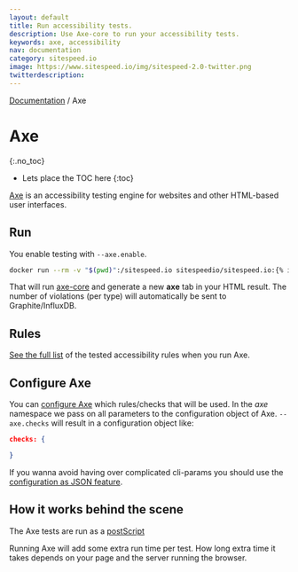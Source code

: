 ```yaml
---
layout: default
title: Run accessibility tests.
description: Use Axe-core to run your accessibility tests.
keywords: axe, accessibility 
nav: documentation
category: sitespeed.io
image: https://www.sitespeed.io/img/sitespeed-2.0-twitter.png
twitterdescription:
---
```


[Documentation]({{site.baseurl}}/documentation/sitespeed.io/) / Axe

# Axe
{:.no_toc}

* Lets place the TOC here
{:toc}

[Axe](https://github.com/dequelabs/axe-core) is an accessibility testing engine for websites and other HTML-based user interfaces. 

## Run
You enable testing with `--axe.enable`.

```bash
docker run --rm -v "$(pwd)":/sitespeed.io sitespeedio/sitespeed.io:{% include version/sitespeed.io.txt %} --axe.enable https://www.sitespeed.io
```

That will run [axe-core](https://github.com/dequelabs/axe-core) and generate a new **axe** tab in your HTML result. The number of violations (per type) will automatically be sent to Graphite/InfluxDB.

## Rules
[See the full list](https://github.com/dequelabs/axe-core/blob/develop/doc/rule-descriptions.md) of the tested accessibility rules when you run Axe.


## Configure Axe
You can [configure Axe](https://github.com/dequelabs/axe-core/blob/master/doc/API.md#api-name-axeconfigure) which rules/checks that will be used. In the *axe* namespace we pass on all parameters to the configuration object of Axe. `--axe.checks` will result in a configuration object like:

```json
checks: {

}
```

If you wanna avoid having over complicated cli-params you should use the [configuration as JSON feature](/documentation/sitespeed.io/configuration/#configuration-as-json).


## How it works behind the scene
The Axe tests are run as a [postScript](/documentation/sitespeed.io/prepostscript/)

Running Axe will add some extra run time per test. How long extra time it takes depends on your page and the server running the browser.
